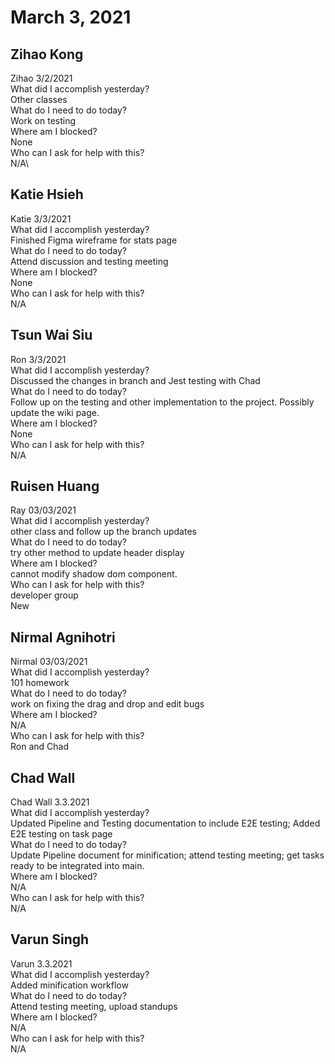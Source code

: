 # March 3, 2021

## Zihao Kong 
Zihao 3/2/2021\
What did I accomplish yesterday?\
Other classes\
What do I need to do today?\
Work on testing\
Where am I blocked?\
None\
Who can I ask for help with this?\
N/A\

## Katie Hsieh 
Katie 3/3/2021\
What did I accomplish yesterday?\
Finished Figma wireframe for stats page\
What do I need to do today?\
Attend discussion and testing meeting\
Where am I blocked?\
None\
Who can I ask for help with this?\
N/A

## Tsun Wai Siu 
Ron 3/3/2021\
 What did I accomplish yesterday?\
Discussed the changes in branch and Jest testing with Chad\
 What do I need to do today?\
Follow up on the testing and other implementation to the project. Possibly update the wiki page.\
 Where am I blocked?\
None\
 Who can I ask for help with this?\
N/A

## Ruisen Huang 
Ray 03/03/2021\
 What did I accomplish yesterday?\
other class and follow up the branch updates\
 What do I need to do today?\
try other method to update header display\
 Where am I blocked?\
cannot modify shadow dom component.\
 Who can I ask for help with this?\
developer group\
New

## Nirmal Agnihotri  
Nirmal 03/03/2021\
 What did I accomplish yesterday?\
101 homework\
 What do I need to do today?\
work on fixing the drag and drop and edit bugs\
 Where am I blocked?\
N/A\
 Who can I ask for help with this?\
Ron and Chad

## Chad Wall 
Chad Wall 3.3.2021\
What did I accomplish yesterday?\
Updated Pipeline and Testing documentation to include E2E testing; Added E2E testing on task page\
What do I need to do today?\
Update Pipeline document for minification; attend testing meeting; get tasks ready to be integrated into main.\
Where am I blocked?\
N/A\
Who can I ask for help with this?\
N/A

## Varun Singh 
Varun 3.3.2021\
What did I accomplish yesterday?\
Added minification workflow\
What do I need to do today?\
Attend testing meeting, upload standups\
Where am I blocked?\
N/A\
Who can I ask for help with this?\
N/A
